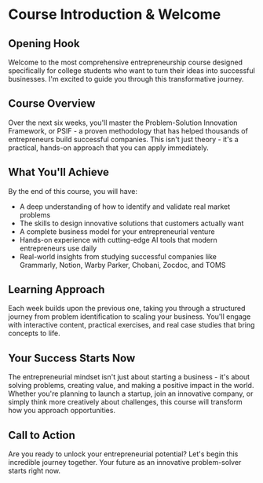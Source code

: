 # Course Introduction & Welcome

## Opening Hook
Welcome to the most comprehensive entrepreneurship course designed specifically for college students who want to turn their ideas into successful businesses. I'm excited to guide you through this transformative journey.

## Course Overview
Over the next six weeks, you'll master the Problem-Solution Innovation Framework, or PSIF - a proven methodology that has helped thousands of entrepreneurs build successful companies. This isn't just theory - it's a practical, hands-on approach that you can apply immediately.

## What You'll Achieve
By the end of this course, you will have:
- A deep understanding of how to identify and validate real market problems
- The skills to design innovative solutions that customers actually want
- A complete business model for your entrepreneurial venture
- Hands-on experience with cutting-edge AI tools that modern entrepreneurs use daily
- Real-world insights from studying successful companies like Grammarly, Notion, Warby Parker, Chobani, Zocdoc, and TOMS

## Learning Approach
Each week builds upon the previous one, taking you through a structured journey from problem identification to scaling your business. You'll engage with interactive content, practical exercises, and real case studies that bring concepts to life.

## Your Success Starts Now
The entrepreneurial mindset isn't just about starting a business - it's about solving problems, creating value, and making a positive impact in the world. Whether you're planning to launch a startup, join an innovative company, or simply think more creatively about challenges, this course will transform how you approach opportunities.

## Call to Action
Are you ready to unlock your entrepreneurial potential? Let's begin this incredible journey together. Your future as an innovative problem-solver starts right now.

